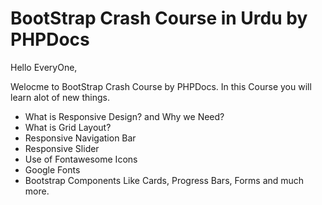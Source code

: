 # BootStrap Crash Course in Urdu by PHPDocs
<p>Hello EveryOne,</p>
<p>Welocme to BootStrap Crash Course by PHPDocs. In this Course you will learn alot of new things.<p>
<ul>
    <li>What is Responsive Design? and Why we Need?</li>
    <li>What is Grid Layout?</li>
    <li>Responsive Navigation Bar</li>
    <li>Responsive Slider</li>
    <li>Use of Fontawesome Icons</li>
    <li>Google Fonts</li>
    <li>Bootstrap Components Like Cards, Progress Bars, Forms and much more.</li>
</ul>
